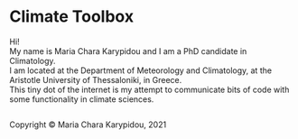 # Climate Toolbox

Hi!\
My name is Maria Chara Karypidou and I am a PhD candidate in Climatology.\
I am located at the Department of Meteorology and Climatology, at the Aristotle University of Thessaloniki, in Greece.\
This tiny dot of the internet is my attempt to communicate bits of code with some functionality in climate sciences.


<footer>
<p style="float:left; width: 100%;">
Copyright © Maria Chara Karypidou, 2021
</p>
</footer>

